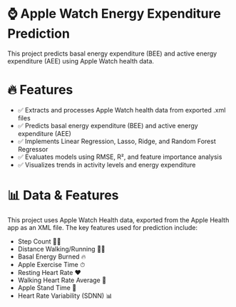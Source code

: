 # ⌚ Apple Watch Energy Expenditure Prediction

This project predicts basal energy expenditure (BEE) and active energy expenditure (AEE) using Apple Watch health data.

# 🔥 Features
- ✅ Extracts and processes Apple Watch health data from exported .xml files
- ✅ Predicts basal energy expenditure (BEE) and active energy expenditure (AEE)
- ✅ Implements Linear Regression, Lasso, Ridge, and Random Forest Regressor
- ✅ Evaluates models using RMSE, R², and feature importance analysis
- ✅ Visualizes trends in activity levels and energy expenditure

# 📊 Data & Features
This project uses Apple Watch Health data, exported from the Apple Health app as an XML file.
The key features used for prediction include:

- Step Count 🏃‍♂️
- Distance Walking/Running 🚶‍♂️
- Basal Energy Burned 🔥
- Apple Exercise Time ⏱
- Resting Heart Rate ❤️
- Walking Heart Rate Average 💓
- Apple Stand Time 📏
- Heart Rate Variability (SDNN) 📊
